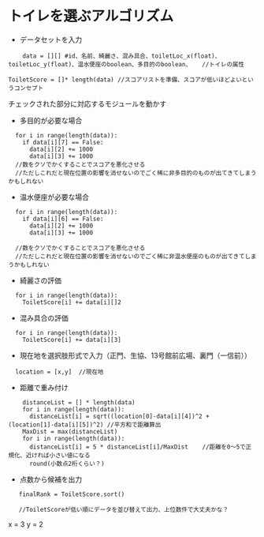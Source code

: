 # トイレを選ぶアルゴリズム

- データセットを入力
```
    data = [][] #id、名前、綺麗さ、混み具合、toiletLoc_x(float)、toiletLoc_y(float)、温水便座のboolean、多目的のboolean、   //トイレの属性

ToiletScore = []* length(data) //スコアリストを準備、スコアが低いほどよいというコンセプト

```

チェックされた部分に対応するモジュールを動かす

- 多目的が必要な場合  
```
  for i in range(length(data)):
    if data[i][7] == False:
      data[i][2] += 1000  
      data[i][3] += 1000
  //数をクソでかくすることでスコアを悪化させる
  //ただしこれだと現在位置の影響を消せないのでごく稀に非多目的のものが出てきてしまうかもしれない
```

- 温水便座が必要な場合  
```
  for i in range(length(data)):
    if data[i][6] == False:
      data[i][2] += 1000  
      data[i][3] += 1000
  
  //数をクソでかくすることでスコアを悪化させる
  //ただしこれだと現在位置の影響を消せないのでごく稀に非温水便座のものが出てきてしまうかもしれない
```
- 綺麗さの評価
```
  for i in range(length(data)):
    ToiletScore[i] += data[i][]2
```
- 混み具合の評価
```
  for i in range(length(data)):
    ToiletScore[i] += data[i][3]
```
- 現在地を選択肢形式で入力（正門、生協、13号館前広場、裏門（一信前））
```
  location = [x,y]  //現在地
```
 - 距離で重み付け
```
    distanceList = [] * length(data)
    for i in range(length(data)):
      distanceList[i] = sqrt((location[0]-data[i][4])^2 + (location[1]-data[i][5])^2) //平方和で距離算出
    MaxDist = max(distanceList)
    for i in range(length(data)):
      distanceList[i] = 5 * distanceList[i]/MaxDist    //距離を0〜5で正規化、近ければ小さい値になる
      round(小数点2桁くらい？)
```
- 点数から候補を出力
```
   finalRank = ToiletScore.sort()

   //ToiletScoreが低い順にデータを並び替えて出力、上位数件で大丈夫かな？
 ```

x = 3
y = 2
